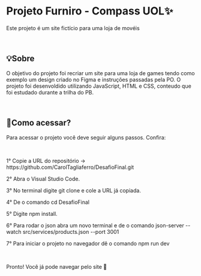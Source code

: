 # Projeto Furniro - Compass UOL✨
<p align="start">Este projeto é um site fictício para uma loja de movéis </p>
<br>

## 💡Sobre
<p align="start">O objetivo do projeto foi recriar um site para uma loja de games tendo como exemplo um design criado no Figma e instruções passadas pela PO. O projeto foi desenvoldido utilizando JavaScript, HTML e CSS, conteudo que foi estudado durante a trilha do PB.</p>
<br>

## 🔎Como acessar?
<p align="start"> Para acessar o projeto você deve seguir alguns passos. Confira:</p>
<br>

<p align="start"> 1° Copie a URL do repositório -> https://github.com/CarolTagliaferro/DesafioFinal.git </p>
<p align="start"> 2° Abra o Visual Studio Code.</p>
<p align="start"> 3° No terminal digite git clone e cole a URL já copiada.</p>
<p align="start"> 4° De o comando cd DesafioFinal </p>
<p align="start"> 5° Digite npm install.</p>
<p align="start"> 6° Para rodar o json abra um novo terminal e de o comando json-server --watch src/services/products.json --port 3001</p>
<p align="start"> 7° Para iniciar o projeto no navegador dê o comando npm run dev</p>
<br>
<p align="start"> Pronto! Você já pode navegar pelo site 🚀</p>
